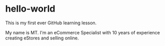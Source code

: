 # hello-world
This is my first ever GitHub learning lesson.

My name is MT. I'm an eCommerce Specialist with 10 years of experience creating eStores and selling online.
